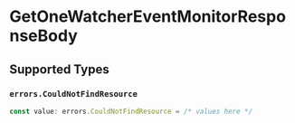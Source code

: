 # GetOneWatcherEventMonitorResponseBody


## Supported Types

### `errors.CouldNotFindResource`

```typescript
const value: errors.CouldNotFindResource = /* values here */
```

